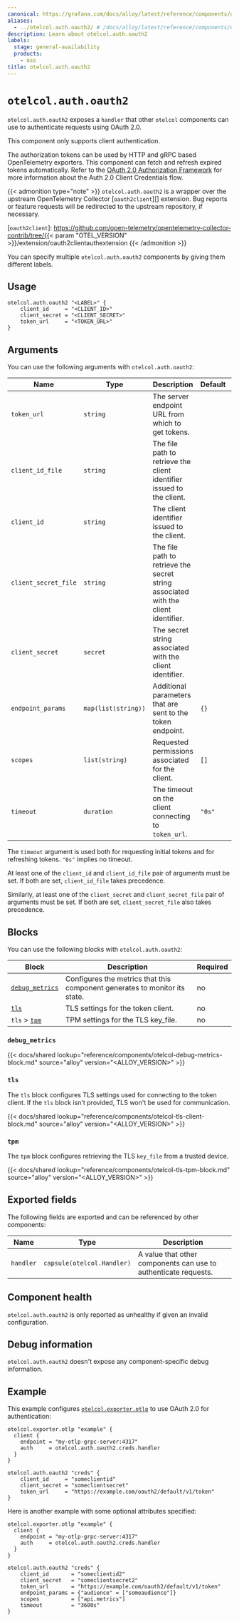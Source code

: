 ```yaml
---
canonical: https://grafana.com/docs/alloy/latest/reference/components/otelcol/otelcol.auth.oauth2/
aliases:
  - ../otelcol.auth.oauth2/ # /docs/alloy/latest/reference/components/otelcol.auth.oauth2/
description: Learn about otelcol.auth.oauth2
labels:
  stage: general-availability
  products:
    - oss
title: otelcol.auth.oauth2
---
```


# `otelcol.auth.oauth2`

`otelcol.auth.oauth2` exposes a `handler` that other `otelcol` components can use to authenticate requests using OAuth 2.0.

This component only supports client authentication.

The authorization tokens can be used by HTTP and gRPC based OpenTelemetry exporters.
This component can fetch and refresh expired tokens automatically.
Refer to the [OAuth 2.0 Authorization Framework](https://datatracker.ietf.org/doc/html/rfc6749#section-4.4) for more information about the Auth 2.0 Client Credentials flow.

{{< admonition type="note" >}}
`otelcol.auth.oauth2` is a wrapper over the upstream OpenTelemetry Collector [`oauth2client`][] extension.
Bug reports or feature requests will be redirected to the upstream repository, if necessary.

[`oauth2client`]: https://github.com/open-telemetry/opentelemetry-collector-contrib/tree/{{< param "OTEL_VERSION" >}}/extension/oauth2clientauthextension
{{< /admonition >}}

You can specify multiple `otelcol.auth.oauth2` components by giving them different labels.

## Usage

```alloy
otelcol.auth.oauth2 "<LABEL>" {
    client_id     = "<CLIENT_ID>"
    client_secret = "<CLIENT_SECRET>"
    token_url     = "<TOKEN_URL>"
}
```

## Arguments

You can use the following arguments with `otelcol.auth.oauth2`:

| Name                 | Type                | Description                                                                        | Default | Required |
| -------------------- | ------------------- | ---------------------------------------------------------------------------------- | ------- | -------- |
| `token_url`          | `string`            | The server endpoint URL from which to get tokens.                                  |         | yes      |
| `client_id_file`     | `string`            | The file path to retrieve the client identifier issued to the client.              |         | no       |
| `client_id`          | `string`            | The client identifier issued to the client.                                        |         | no       |
| `client_secret_file` | `string`            | The file path to retrieve the secret string associated with the client identifier. |         | no       |
| `client_secret`      | `secret`            | The secret string associated with the client identifier.                           |         | no       |
| `endpoint_params`    | `map(list(string))` | Additional parameters that are sent to the token endpoint.                         | `{}`    | no       |
| `scopes`             | `list(string)`      | Requested permissions associated for the client.                                   | `[]`    | no       |
| `timeout`            | `duration`          | The timeout on the client connecting to `token_url`.                               | `"0s"`  | no       |

The `timeout` argument is used both for requesting initial tokens and for refreshing tokens. `"0s"` implies no timeout.

At least one of the `client_id` and `client_id_file` pair of arguments must be set.
If both are set, `client_id_file` takes precedence.

Similarly, at least one of the `client_secret` and `client_secret_file` pair of arguments must be set.
If both are set, `client_secret_file` also takes precedence.

## Blocks

You can use the following blocks with `otelcol.auth.oauth2`:

| Block                            | Description                                                                | Required |
| -------------------------------- | -------------------------------------------------------------------------- | -------- |
| [`debug_metrics`][debug_metrics] | Configures the metrics that this component generates to monitor its state. | no       |
| [`tls`][tls]                     | TLS settings for the token client.                                         | no       |
| `tls` > [`tpm`][tpm]             | TPM settings for the TLS key_file.                                         | no       |

[tls]: #tls
[tpm]: #tpm
[debug_metrics]: #debug_metrics

### `debug_metrics`

{{< docs/shared lookup="reference/components/otelcol-debug-metrics-block.md" source="alloy" version="<ALLOY_VERSION>" >}}

### `tls`

The `tls` block configures TLS settings used for connecting to the token client.
If the `tls` block isn't provided, TLS won't be used for communication.

{{< docs/shared lookup="reference/components/otelcol-tls-client-block.md" source="alloy" version="<ALLOY_VERSION>" >}}

### `tpm`

The `tpm` block configures retrieving the TLS `key_file` from a trusted device.

{{< docs/shared lookup="reference/components/otelcol-tls-tpm-block.md" source="alloy" version="<ALLOY_VERSION>" >}}

## Exported fields

The following fields are exported and can be referenced by other components:

| Name      | Type                       | Description                                                     |
| --------- | -------------------------- | --------------------------------------------------------------- |
| `handler` | `capsule(otelcol.Handler)` | A value that other components can use to authenticate requests. |

## Component health

`otelcol.auth.oauth2` is only reported as unhealthy if given an invalid configuration.

## Debug information

`otelcol.auth.oauth2` doesn't expose any component-specific debug information.

## Example

This example configures [`otelcol.exporter.otlp`][otelcol.exporter.otlp] to use OAuth 2.0 for authentication:

```alloy
otelcol.exporter.otlp "example" {
  client {
    endpoint = "my-otlp-grpc-server:4317"
    auth     = otelcol.auth.oauth2.creds.handler
  }
}

otelcol.auth.oauth2 "creds" {
    client_id     = "someclientid"
    client_secret = "someclientsecret"
    token_url     = "https://example.com/oauth2/default/v1/token"
}
```

Here is another example with some optional attributes specified:

```alloy
otelcol.exporter.otlp "example" {
  client {
    endpoint = "my-otlp-grpc-server:4317"
    auth     = otelcol.auth.oauth2.creds.handler
  }
}

otelcol.auth.oauth2 "creds" {
    client_id       = "someclientid2"
    client_secret   = "someclientsecret2"
    token_url       = "https://example.com/oauth2/default/v1/token"
    endpoint_params = {"audience" = ["someaudience"]}
    scopes          = ["api.metrics"]
    timeout         = "3600s"
}
```

[otelcol.exporter.otlp]: ../otelcol.exporter.otlp/
